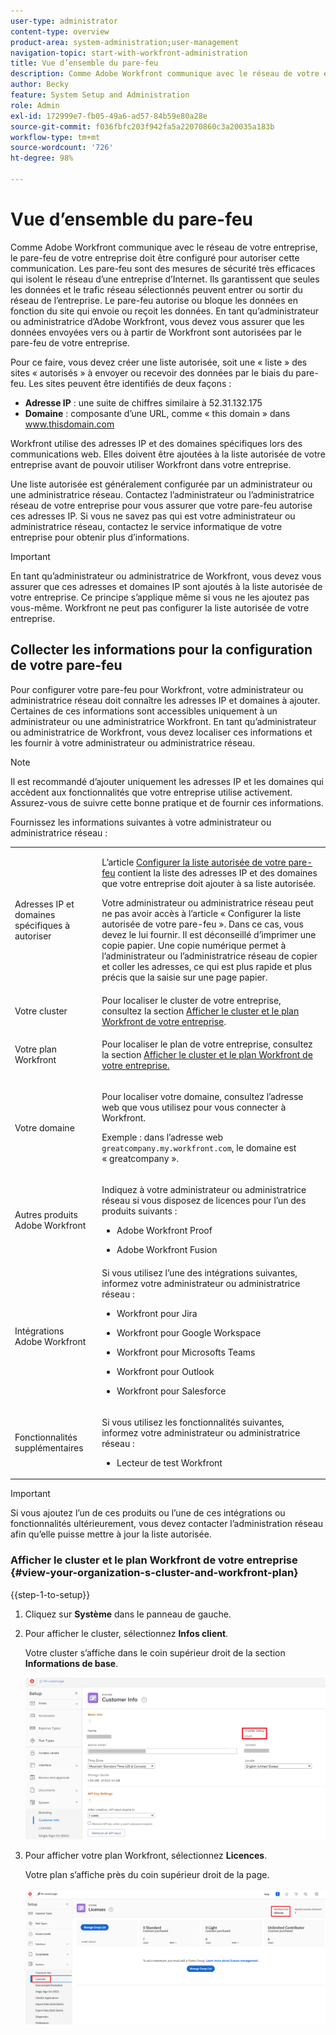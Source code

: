 ```yaml
---
user-type: administrator
content-type: overview
product-area: system-administration;user-management
navigation-topic: start-with-workfront-administration
title: Vue d’ensemble du pare-feu
description: Comme Adobe Workfront communique avec le réseau de votre entreprise, le pare-feu de votre entreprise doit être configuré pour autoriser cette communication. Les pare-feu sont des mesures de sécurité très efficaces qui isolent le réseau d’une entreprise d’Internet. Ils garantissent que seules les données et le trafic réseau sélectionnés peuvent entrer ou sortir du réseau de l’entreprise. Le pare-feu autorise ou bloque les données en fonction du site qui envoie ou reçoit les données. En tant qu’administrateur ou administratrice d’Adobe Workfront, vous devez vous assurer que les données envoyées vers ou à partir de Workfront sont autorisées par le pare-feu de votre entreprise.
author: Becky
feature: System Setup and Administration
role: Admin
exl-id: 172999e7-fb05-49a6-ad57-84b59e80a28e
source-git-commit: f036fbfc203f942fa5a22070860c3a20035a183b
workflow-type: tm+mt
source-wordcount: '726'
ht-degree: 98%

---
```


# Vue d’ensemble du pare-feu

Comme Adobe Workfront communique avec le réseau de votre entreprise, le pare-feu de votre entreprise doit être configuré pour autoriser cette communication. Les pare-feu sont des mesures de sécurité très efficaces qui isolent le réseau d’une entreprise d’Internet. Ils garantissent que seules les données et le trafic réseau sélectionnés peuvent entrer ou sortir du réseau de l’entreprise. Le pare-feu autorise ou bloque les données en fonction du site qui envoie ou reçoit les données. En tant qu’administrateur ou administratrice d’Adobe Workfront, vous devez vous assurer que les données envoyées vers ou à partir de Workfront sont autorisées par le pare-feu de votre entreprise.

Pour ce faire, vous devez créer une liste autorisée, soit une « liste » des sites « autorisés » à envoyer ou recevoir des données par le biais du pare-feu. Les sites peuvent être identifiés de deux façons :

* **Adresse IP** : une suite de chiffres similaire à 52.31.132.175
* **Domaine** : composante d’une URL, comme « this domain » dans www.thisdomain.com

Workfront utilise des adresses IP et des domaines spécifiques lors des communications web. Elles doivent être ajoutées à la liste autorisée de votre entreprise avant de pouvoir utiliser Workfront dans votre entreprise.

Une liste autorisée est généralement configurée par un administrateur ou une administratrice réseau. Contactez l’administrateur ou l’administratrice réseau de votre entreprise pour vous assurer que votre pare-feu autorise ces adresses IP. Si vous ne savez pas qui est votre administrateur ou administratrice réseau, contactez le service informatique de votre entreprise pour obtenir plus d’informations.

>[!IMPORTANT]
>
>En tant qu’administrateur ou administratrice de Workfront, vous devez vous assurer que ces adresses et domaines IP sont ajoutés à la liste autorisée de votre entreprise. Ce principe s’applique même si vous ne les ajoutez pas vous-même. Workfront ne peut pas configurer la liste autorisée de votre entreprise.

## Collecter les informations pour la configuration de votre pare-feu

Pour configurer votre pare-feu pour Workfront, votre administrateur ou administratrice réseau doit connaître les adresses IP et domaines à ajouter. Certaines de ces informations sont accessibles uniquement à un administrateur ou une administratrice Workfront. En tant qu’administrateur ou administratrice de Workfront, vous devez localiser ces informations et les fournir à votre administrateur ou administratrice réseau.

>[!NOTE]
>
>Il est recommandé d’ajouter uniquement les adresses IP et les domaines qui accèdent aux fonctionnalités que votre entreprise utilise activement. Assurez-vous de suivre cette bonne pratique et de fournir ces informations.

Fournissez les informations suivantes à votre administrateur ou administratrice réseau :

<table style="table-layout:auto"> 
 <col> 
 <col> 
 <tbody> 
  <tr> 
   <td role="rowheader">Adresses IP et domaines spécifiques à autoriser</td> 
   <td> <p>L’article <a href="../../administration-and-setup/get-started-wf-administration/configure-your-firewall.md" class="MCXref xref">Configurer la liste autorisée de votre pare-feu</a> contient la liste des adresses IP et des domaines que votre entreprise doit ajouter à sa liste autorisée. </p> <p>Votre administrateur ou administratrice réseau peut ne pas avoir accès à l’article « Configurer la liste autorisée de votre pare-feu ». Dans ce cas, vous devez le lui fournir. Il est déconseillé d’imprimer une copie papier. Une copie numérique permet à l’administrateur ou l’administratrice réseau de copier et coller les adresses, ce qui est plus rapide et plus précis que la saisie sur une page papier.</p> </td> 
  </tr> 
  <tr> 
   <td role="rowheader">Votre cluster</td> 
   <td>Pour localiser le cluster de votre entreprise, consultez la section <a href="#view-your-organization-s-cluster-and-workfront-plan" class="MCXref xref">Afficher le cluster et le plan Workfront de votre entreprise</a>.</td> 
  </tr> 
  <tr> 
   <td role="rowheader">Votre plan Workfront</td> 
   <td> <p>Pour localiser le plan de votre entreprise, consultez la section <a href="#view-your-organization-s-cluster-and-workfront-plan" class="MCXref xref">Afficher le cluster et le plan Workfront de votre entreprise.</a></p> </td> 
  </tr> 
  <tr> 
   <td role="rowheader">Votre domaine</td> 
   <td> <p>Pour localiser votre domaine, consultez l’adresse web que vous utilisez pour vous connecter à Workfront.</p> <p>Exemple : dans l’adresse web <code>greatcompany.my.workfront.com</code>, le domaine est « greatcompany ».</p> </td> 
  </tr> 
  <tr> 
   <td role="rowheader">Autres produits Adobe Workfront</td> 
   <td> <p>Indiquez à votre administrateur ou administratrice réseau si vous disposez de licences pour l’un des produits suivants :</p> 
    <ul> 
     <li> <p>Adobe Workfront Proof</p> </li> 
     <li> <p>Adobe Workfront Fusion </p> </li> 
    </ul> </td> 
  </tr> 
  <tr> 
   <td role="rowheader">Intégrations Adobe Workfront</td> 
   <td>Si vous utilisez l’une des intégrations suivantes, informez votre administrateur ou administratrice réseau :
    <ul>
     <li><p>Workfront pour Jira</p></li>
     <li><p>Workfront pour Google Workspace</p></li>
     <li><p>Workfront pour Microsofts Teams</p></li>
     <li><p>Workfront pour Outlook</p></li>
     <li><p>Workfront pour Salesforce</p></li>
    </ul></td> 
  </tr> 
  <tr> 
   <td role="rowheader">Fonctionnalités supplémentaires</td> 
   <td> <p>Si vous utilisez les fonctionnalités suivantes, informez votre administrateur ou administratrice réseau :</p> 
    <ul> 
     <li> <p>Lecteur de test Workfront</p> </li> 
    </ul> </td>
  </tr> 
 </tbody> 
</table>

>[!IMPORTANT]
>
>Si vous ajoutez l’un de ces produits ou l’une de ces intégrations ou fonctionnalités ultérieurement, vous devez contacter l’administration réseau afin qu’elle puisse mettre à jour la liste autorisée.

### Afficher le cluster et le plan Workfront de votre entreprise {#view-your-organization-s-cluster-and-workfront-plan}

{{step-1-to-setup}}

1. Cliquez sur **Système** dans le panneau de gauche.
1. Pour afficher le cluster, sélectionnez **Infos client**.

   Votre cluster s’affiche dans le coin supérieur droit de la section **Informations de base**.

   ![](assets/locate-cluster.png)

1. Pour afficher votre plan Workfront, sélectionnez **Licences**.

   Votre plan s’affiche près du coin supérieur droit de la page.

   ![](assets/locate-plan.png)
